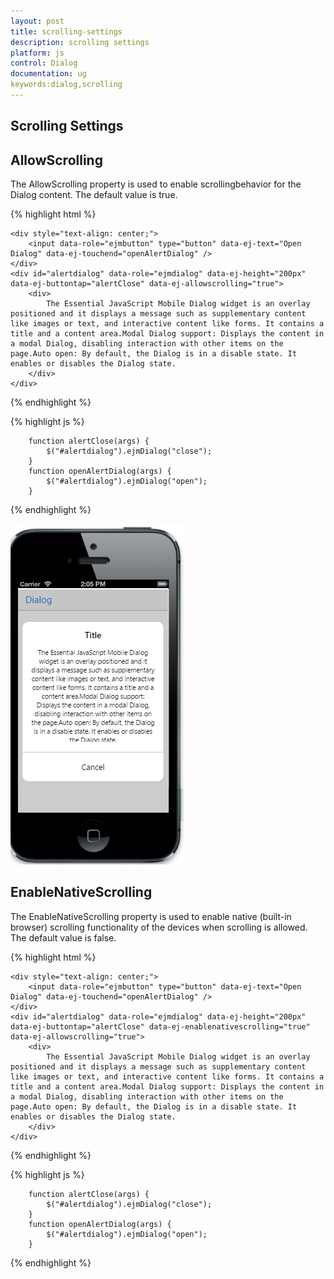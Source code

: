 ```yaml
---
layout: post
title: scrolling-settings
description: scrolling settings
platform: js
control: Dialog
documentation: ug
keywords:dialog,scrolling
---
```


## Scrolling Settings

## AllowScrolling

The AllowScrolling property is used to enable scrollingbehavior for the Dialog content. The default value is true.

{% highlight html %}

    <div style="text-align: center;">
        <input data-role="ejmbutton" type="button" data-ej-text="Open Dialog" data-ej-touchend="openAlertDialog" />
    </div>
    <div id="alertdialog" data-role="ejmdialog" data-ej-height="200px" data-ej-buttontap="alertClose" data-ej-allowscrolling="true">
        <div>
            The Essential JavaScript Mobile Dialog widget is an overlay positioned and it displays a message such as supplementary content like images or text, and interactive content like forms. It contains a title and a content area.Modal Dialog support: Displays the content in a modal Dialog, disabling interaction with other items on the page.Auto open: By default, the Dialog is in a disable state. It enables or disables the Dialog state.
        </div>
    </div>


{% endhighlight %}



{% highlight js %}

        function alertClose(args) {
            $("#alertdialog").ejmDialog("close");
        }
        function openAlertDialog(args) {
            $("#alertdialog").ejmDialog("open");
        }


{% endhighlight %}

![](Scroll-Settings_images\allowscrolling_img1.png)


## EnableNativeScrolling

The EnableNativeScrolling property is used to enable native (built-in browser) scrolling functionality of the devices when scrolling is allowed. The default value is false.

{% highlight html %}

    <div style="text-align: center;">
        <input data-role="ejmbutton" type="button" data-ej-text="Open Dialog" data-ej-touchend="openAlertDialog" />
    </div>
    <div id="alertdialog" data-role="ejmdialog" data-ej-height="200px" data-ej-buttontap="alertClose" data-ej-enablenativescrolling="true" data-ej-allowscrolling="true">
        <div>
            The Essential JavaScript Mobile Dialog widget is an overlay positioned and it displays a message such as supplementary content like images or text, and interactive content like forms. It contains a title and a content area.Modal Dialog support: Displays the content in a modal Dialog, disabling interaction with other items on the page.Auto open: By default, the Dialog is in a disable state. It enables or disables the Dialog state.
        </div>
    </div>


{% endhighlight %}



{% highlight js %}

        function alertClose(args) {
            $("#alertdialog").ejmDialog("close");
        }
        function openAlertDialog(args) {
            $("#alertdialog").ejmDialog("open");
        }


{% endhighlight %}
